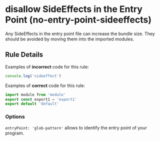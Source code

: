 # disallow SideEffects in the Entry Point (no-entry-point-sideeffects)

Any SideEffects in the entry point file can increase the bundle size. They should be avoided by moving them into the imported modules.

## Rule Details

Examples of **incorrect** code for this rule:

```js
console.log('sideeffect')
```

Examples of **correct** code for this rule:

```js
import module from 'module'
export const export1 = 'export1'
export default 'default'
```

### Options

`entryPoint: 'glob-pattern'` allows to identify the entry point of your program.

